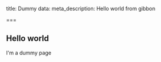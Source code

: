title: Dummy
data:
  meta_description: Hello world from gibbon

===

## Hello world

I'm a dummy page
